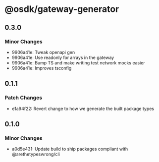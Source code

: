 # @osdk/gateway-generator

## 0.3.0

### Minor Changes

- 9906a41e: Tweak openapi gen
- 9906a41e: Use readonly for arrays in the gateway
- 9906a41e: Bump TS and make writing test network mocks easier
- 9906a41e: Improves tsconfig

## 0.1.1

### Patch Changes

- e1a94f22: Revert change to how we generate the built package types

## 0.1.0

### Minor Changes

- a0d5e431: Update build to ship packages compliant with @arethetypeswrong/cli
